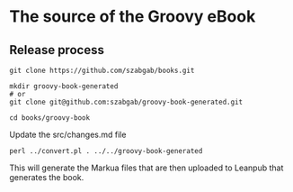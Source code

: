 # The source of the Groovy eBook

## Release process

```
git clone https://github.com/szabgab/books.git

mkdir groovy-book-generated
# or
git clone git@github.com:szabgab/groovy-book-generated.git

cd books/groovy-book
```

Update the src/changes.md file

```
perl ../convert.pl . ../../groovy-book-generated
```

This will generate the Markua files that are then uploaded to Leanpub that generates the book.

